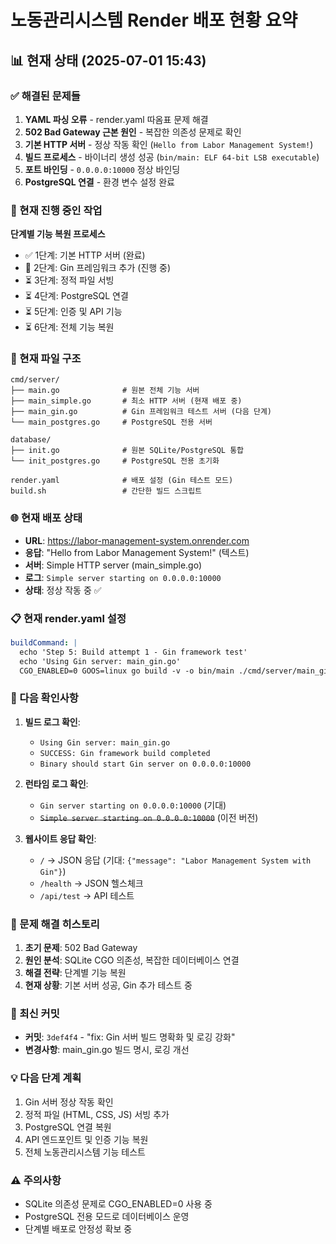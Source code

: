 # 노동관리시스템 Render 배포 현황 요약

## 📊 현재 상태 (2025-07-01 15:43)

### ✅ 해결된 문제들
1. **YAML 파싱 오류** - render.yaml 따옴표 문제 해결
2. **502 Bad Gateway 근본 원인** - 복잡한 의존성 문제로 확인
3. **기본 HTTP 서버** - 정상 작동 확인 (`Hello from Labor Management System!`)
4. **빌드 프로세스** - 바이너리 생성 성공 (`bin/main: ELF 64-bit LSB executable`)
5. **포트 바인딩** - `0.0.0.0:10000` 정상 바인딩
6. **PostgreSQL 연결** - 환경 변수 설정 완료

### 🔄 현재 진행 중인 작업
**단계별 기능 복원 프로세스**
- ✅ 1단계: 기본 HTTP 서버 (완료)
- 🔄 2단계: Gin 프레임워크 추가 (진행 중)
- ⏳ 3단계: 정적 파일 서빙
- ⏳ 4단계: PostgreSQL 연결
- ⏳ 5단계: 인증 및 API 기능
- ⏳ 6단계: 전체 기능 복원

### 📁 현재 파일 구조
```
cmd/server/
├── main.go              # 원본 전체 기능 서버
├── main_simple.go       # 최소 HTTP 서버 (현재 배포 중)
├── main_gin.go          # Gin 프레임워크 테스트 서버 (다음 단계)
└── main_postgres.go     # PostgreSQL 전용 서버

database/
├── init.go              # 원본 SQLite/PostgreSQL 통합
└── init_postgres.go     # PostgreSQL 전용 초기화

render.yaml              # 배포 설정 (Gin 테스트 모드)
build.sh                 # 간단한 빌드 스크립트
```

### 🌐 현재 배포 상태
- **URL**: https://labor-management-system.onrender.com
- **응답**: "Hello from Labor Management System!" (텍스트)
- **서버**: Simple HTTP server (main_simple.go)
- **로그**: `Simple server starting on 0.0.0.0:10000`
- **상태**: 정상 작동 중 ✅

### 📋 현재 render.yaml 설정
```yaml
buildCommand: |
  echo 'Step 5: Build attempt 1 - Gin framework test'
  echo 'Using Gin server: main_gin.go'
  CGO_ENABLED=0 GOOS=linux go build -v -o bin/main ./cmd/server/main_gin.go
```

### 🎯 다음 확인사항
1. **빌드 로그 확인**:
   - `Using Gin server: main_gin.go`
   - `SUCCESS: Gin framework build completed`
   - `Binary should start Gin server on 0.0.0.0:10000`

2. **런타임 로그 확인**:
   - `Gin server starting on 0.0.0.0:10000` (기대)
   - ~~`Simple server starting on 0.0.0.0:10000`~~ (이전 버전)

3. **웹사이트 응답 확인**:
   - `/` → JSON 응답 (기대: `{"message": "Labor Management System with Gin"}`)
   - `/health` → JSON 헬스체크
   - `/api/test` → API 테스트

### 🔧 문제 해결 히스토리
1. **초기 문제**: 502 Bad Gateway
2. **원인 분석**: SQLite CGO 의존성, 복잡한 데이터베이스 연결
3. **해결 전략**: 단계별 기능 복원
4. **현재 상황**: 기본 서버 성공, Gin 추가 테스트 중

### 🚀 최신 커밋
- **커밋**: `3def4f4` - "fix: Gin 서버 빌드 명확화 및 로깅 강화"
- **변경사항**: main_gin.go 빌드 명시, 로깅 개선

### 💡 다음 단계 계획
1. Gin 서버 정상 작동 확인
2. 정적 파일 (HTML, CSS, JS) 서빙 추가
3. PostgreSQL 연결 복원
4. API 엔드포인트 및 인증 기능 복원
5. 전체 노동관리시스템 기능 테스트

### ⚠️ 주의사항
- SQLite 의존성 문제로 CGO_ENABLED=0 사용 중
- PostgreSQL 전용 모드로 데이터베이스 운영
- 단계별 배포로 안정성 확보 중